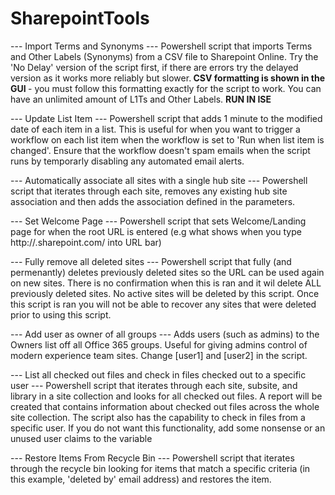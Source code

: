 # SharepointTools

--- Import Terms and Synonyms ---
Powershell script that imports Terms and Other Labels (Synonyms) from a CSV file to Sharepoint Online. Try the 'No Delay' version of the script first, if there are errors try the delayed version as it works more reliably but slower.<b> CSV formatting is shown in the GUI </b>- you must follow this formatting exactly for the script to work. You can have an unlimited amount of L1Ts and Other Labels. <b>RUN IN ISE </b>

--- Update List Item ---
Powershell script that adds 1 minute to the modified date of each item in a list. This is useful for when you want to trigger a workflow on each list item when the workflow is set to 'Run when list item is changed'. Ensure that the workflow doesn't spam emails when the script runs by temporarly disabling any automated email alerts.

--- Automatically associate all sites with a single hub site ---
Powershell script that iterates through each site, removes any existing hub site association and then adds the association defined in the parameters.

--- Set Welcome Page ---
Powershell script that sets Welcome/Landing page for when the root URL is entered (e.g what shows when you type http://<tenant>.sharepoint.com/ into URL bar)
  
--- Fully remove all deleted sites ---
Powershell script that fully (and permenantly) deletes previously deleted sites so the URL can be used again on new sites. There is no confirmation when this is ran and it wil delete ALL previously deleted sites. No active sites will be deleted by this script. Once this script is ran you will not be able to recover any sites that were deleted prior to using this script.

--- Add user as owner of all groups ---
Adds users (such as admins) to the Owners list off all Office 365 groups. Useful for giving admins control of modern experience team sites. Change [user1] and [user2] in the script.

--- List all checked out files and check in files checked out to a specific user ---
Powershell script that iterates through each site, subsite, and library in a site collection and looks for all checked out files. A report will be created that contains information about checked out files across the whole site collection. The script also has the capability to check in files from a specific user. If you do not want this functionality, add some nonsense or an unused user claims to the variable

--- Restore Items From Recycle Bin ---
Powershell script that iterates through the recycle bin looking for items that match a specific criteria (in this example, 'deleted by' email address) and restores the item.
